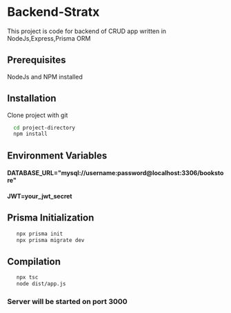
# Backend-Stratx
This project is code for backend of CRUD app written in NodeJs,Express,Prisma ORM

##  Prerequisites
 NodeJs and NPM installed


## Installation

Clone project with git

```bash
  cd project-directory
  npm install 
```


## Environment Variables

#### DATABASE_URL="mysql://username:password@localhost:3306/bookstore"   
#### JWT=your_jwt_secret

## Prisma Initialization

```bash
   npx prisma init
   npx prisma migrate dev
```

## Compilation

```bash
   npx tsc
   node dist/app.js
```
### Server will be started on port 3000  
